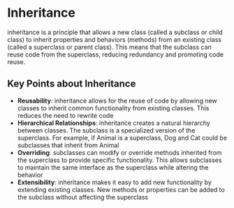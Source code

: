# Inheritance

inheritance is a principle that allows a new class (called a subclass or child class) to inherit properties and behaviors (methods) from an existing class (called a superclass or parent class). This means that the subclass can reuse code from the superclass, reducing redundancy and promoting code reuse.

## Key Points about Inheritance

- **Reusability**: inheritance allows for the reuse of code by allowing new classes to inherit common functionality from existing classes. This reduces the need to rewrite code
- **Hierarchical Relationships**: inheritance creates a natural hierarchy between classes. The subclass is a specialized version of the superclass. For example, if Animal is a superclass, Dog and Cat could be subclasses that inherit from Animal
- **Overriding**: subclasses can modify or override methods inherited from the superclass to provide specific functionality. This allows subclasses to maintain the same interface as the superclass while altering the behavior
- **Extensibility**: inheritance makes it easy to add new functionality by extending existing classes. New methods or properties can be added to the subclass without affecting the superclass
